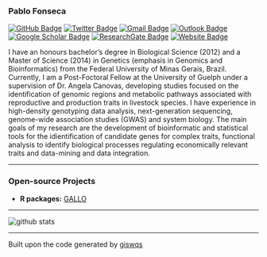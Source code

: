 ### Pablo Fonseca

[![GitHub Badge](https://img.shields.io/github/followers/ameztegui?style=social)](https://github.com/pablobio)
[![Twitter Badge](https://img.shields.io/twitter/follow/pablo_bio?style=social)](https://twitter.com/pablo_bio)
[![Gmail Badge](https://img.shields.io/badge/-pablofonseca.bio@gmail.com-c14438?style=flat-square&logo=Gmail&logoColor=white&link=mailto:pablofonseca.bio@gmail.com)](mailto:pablofonseca.bio@gmail.com)
[![Outlook Badge](https://img.shields.io/badge/-pfonseca@uoguelph.ca-0078d4?style=flat-square&logo=microsoft-outlook&logoColor=white&link=mailto:pfonseca@uoguelph.ca)](mailto:pfonseca@uoguelph.ca)
[![Google Scholar Badge](https://img.shields.io/badge/Google-Scholar-lightgrey)](https://scholar.google.com/citations?user=1VUm8EIAAAAJ&hl=pt-BR)
[![ResearchGate Badge](https://img.shields.io/badge/Research-Gate-9cf)](https://www.researchgate.net/profile/Pablo_Fonseca2)
[![Website Badge](https://img.shields.io/badge/My-Website-red)](https://animalbiosciences.uoguelph.ca/abscpeople/pfonseca)

I have an honours bachelor’s degree in Biological Science (2012) and a Master of Science (2014) in Genetics (emphasis in Genomics and Bioinformatics) from the Federal University of Minas Gerais, Brazil. Currently, I am a Post-Foctoral Fellow at the University of Guelph under a supervision of Dr. Angela Canovas, developing studies focused on the identification of genomic regions and metabolic pathways associated with reproductive and production traits in livestock species. I have experience in high-density genotyping data analysis, next-generation sequencing, genome-wide association studies (GWAS) and system biology. The main goals of my research are the development of bioinformatic and statistical tools for the idientification of candidate genes for complex traits, functional analysis to identify biological processes regulating economically relevant traits and data-mining and data integration.

---

### Open-source Projects

- **R packages:** [GALLO](https://github.com/pablobio/GALLO)

---

![github stats](https://github-readme-stats.vercel.app/api?username=pablobio&show_icons=true)

---

Built upon the code generated by [giswqs](https://github.com/giswqs)

